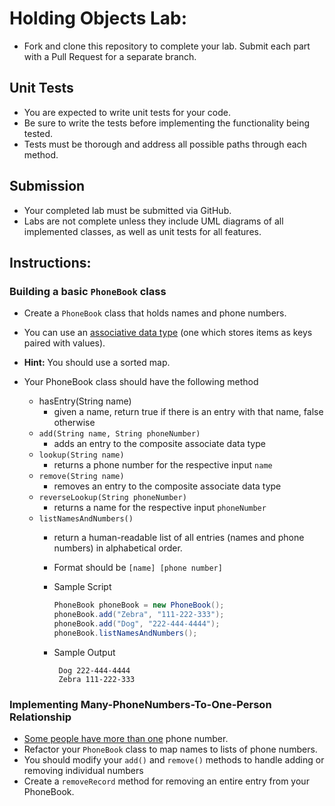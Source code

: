 # Holding Objects Lab:

* Fork and clone this repository to complete your lab. Submit each part with a Pull Request for a separate branch.

## Unit Tests

* You are expected to write unit tests for your code.
* Be sure to write the tests before implementing the functionality being tested.
* Tests must be thorough and address all possible paths through each method.

## Submission

* Your completed lab must be submitted via GitHub.
* Labs are not complete unless they include UML diagrams of all implemented classes, as well as unit tests for all features.

## Instructions:

### Building a basic `PhoneBook` class



* Create a `PhoneBook` class that holds names and phone numbers.
* You can use an [associative data type](https://en.wikipedia.org/wiki/Associative_array) (one which stores items as keys paired with values).
* **Hint:** You should use a sorted map.


* Your PhoneBook class should have the following method

    * hasEntry(String name)
        * given a name, return true if there is an entry with that name, false otherwise
	* `add(String name, String phoneNumber)`
		* adds an entry to the composite associate data type
	* `lookup(String name)`
		* returns a phone number for the respective input `name`
	* `remove(String name)`
		* removes an entry to the composite associate data type
	* `reverseLookup(String phoneNumber)`
		* returns a name for the respective input `phoneNumber`
	* `listNamesAndNumbers()`
		* return a human-readable list of all entries (names and phone numbers) in alphabetical order.
		* Format should be `[name] [phone number]`


	   * Sample Script

		   ```java
		   PhoneBook phoneBook = new PhoneBook();
		   phoneBook.add("Zebra", "111-222-333");
		   phoneBook.add("Dog", "222-444-4444");
		   phoneBook.listNamesAndNumbers();
		   ```

	   * Sample Output

		   ```
			Dog 222-444-4444
			Zebra 111-222-333
		   ```


### Implementing Many-PhoneNumbers-To-One-Person Relationship

* [Some people have more than one](https://en.wikipedia.org/wiki/One-to-many_(data_model)) phone number.
* Refactor your `PhoneBook` class to map names to lists of phone numbers.
* You should modify your `add()` and `remove()` methods to handle adding or removing individual numbers
* Create a `removeRecord` method for removing an entire entry from your PhoneBook.
